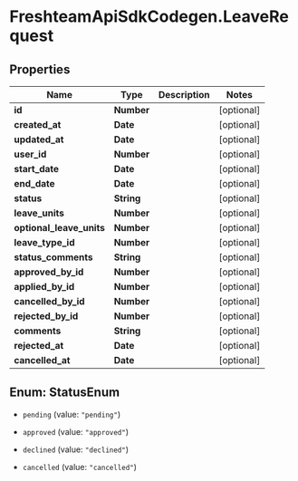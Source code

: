 # FreshteamApiSdkCodegen.LeaveRequest

## Properties

| Name                     | Type       | Description | Notes      |
| ------------------------ | ---------- | ----------- | ---------- |
| **id**                   | **Number** |             | [optional] |
| **created_at**           | **Date**   |             | [optional] |
| **updated_at**           | **Date**   |             | [optional] |
| **user_id**              | **Number** |             | [optional] |
| **start_date**           | **Date**   |             | [optional] |
| **end_date**             | **Date**   |             | [optional] |
| **status**               | **String** |             | [optional] |
| **leave_units**          | **Number** |             | [optional] |
| **optional_leave_units** | **Number** |             | [optional] |
| **leave_type_id**        | **Number** |             | [optional] |
| **status_comments**      | **String** |             | [optional] |
| **approved_by_id**       | **Number** |             | [optional] |
| **applied_by_id**        | **Number** |             | [optional] |
| **cancelled_by_id**      | **Number** |             | [optional] |
| **rejected_by_id**       | **Number** |             | [optional] |
| **comments**             | **String** |             | [optional] |
| **rejected_at**          | **Date**   |             | [optional] |
| **cancelled_at**         | **Date**   |             | [optional] |

## Enum: StatusEnum

- `pending` (value: `"pending"`)

- `approved` (value: `"approved"`)

- `declined` (value: `"declined"`)

- `cancelled` (value: `"cancelled"`)
